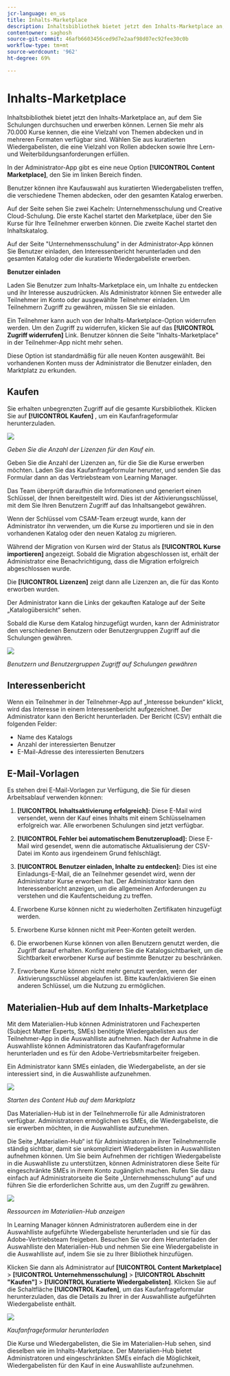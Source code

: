 ```yaml
---
jcr-language: en_us
title: Inhalts-Marketplace
description: Inhaltsbibliothek bietet jetzt den Inhalts-Marketplace an, auf dem Sie Schulungen durchsuchen und erwerben können. Lernen Sie mehr als 70.000 Kurse kennen, die eine Vielzahl von Themen abdecken und in mehreren Formaten verfügbar sind. Wählen Sie aus kuratierten Wiedergabelisten, die eine Vielzahl von Rollen abdecken sowie Ihre Lern- und Weiterbildungsanforderungen erfüllen.
contentowner: saghosh
source-git-commit: 46afb6603456ced9d7e2aaf98d07ec92fee30c0b
workflow-type: tm+mt
source-wordcount: '962'
ht-degree: 69%

---
```




# Inhalts-Marketplace

Inhaltsbibliothek bietet jetzt den Inhalts-Marketplace an, auf dem Sie Schulungen durchsuchen und erwerben können. Lernen Sie mehr als 70.000 Kurse kennen, die eine Vielzahl von Themen abdecken und in mehreren Formaten verfügbar sind. Wählen Sie aus kuratierten Wiedergabelisten, die eine Vielzahl von Rollen abdecken sowie Ihre Lern- und Weiterbildungsanforderungen erfüllen.

In der Administrator-App gibt es eine neue Option **[!UICONTROL Content Marketplace]**, den Sie im linken Bereich finden.

Benutzer können ihre Kaufauswahl aus kuratierten Wiedergabelisten treffen, die verschiedene Themen abdecken, oder den gesamten Katalog erwerben.

Auf der Seite sehen Sie zwei Kacheln: Unternehmensschulung und Creative Cloud-Schulung. Die erste Kachel startet den Marketplace, über den Sie Kurse für Ihre Teilnehmer erwerben können. Die zweite Kachel startet den Inhaltskatalog.

Auf der Seite &quot;Unternehmensschulung&quot; in der Administrator-App können Sie Benutzer einladen, den Interessenbericht herunterladen und den gesamten Katalog oder die kuratierte Wiedergabeliste erwerben.

**Benutzer einladen**

Laden Sie Benutzer zum Inhalts-Marketplace ein, um Inhalte zu entdecken und ihr Interesse auszudrücken. Als Administrator können Sie entweder alle Teilnehmer im Konto oder ausgewählte Teilnehmer einladen. Um Teilnehmern Zugriff zu gewähren, müssen Sie sie einladen.

Ein Teilnehmer kann auch von der Inhalts-Marketplace-Option widerrufen werden. Um den Zugriff zu widerrufen, klicken Sie auf das **[!UICONTROL Zugriff widerrufen]** Link.  Benutzer können die Seite &quot;Inhalts-Marketplace&quot; in der Teilnehmer-App nicht mehr sehen.

Diese Option ist standardmäßig für alle neuen Konten ausgewählt. Bei vorhandenen Konten muss der Administrator die Benutzer einladen, den Marktplatz zu erkunden.

## Kaufen

Sie erhalten unbegrenzten Zugriff auf die gesamte Kursbibliothek. Klicken Sie auf **[!UICONTROL Kaufen]** , um ein Kaufanfrageformular herunterzuladen.

![](assets/purchase-request.png)

*Geben Sie die Anzahl der Lizenzen für den Kauf ein.*

Geben Sie die Anzahl der Lizenzen an, für die Sie die Kurse erwerben möchten. Laden Sie das Kaufanfrageformular herunter, und senden Sie das Formular dann an das Vertriebsteam von Learning Manager.

Das Team überprüft daraufhin die Informationen und generiert einen Schlüssel, der Ihnen bereitgestellt wird. Dies ist der Aktivierungsschlüssel, mit dem Sie Ihren Benutzern Zugriff auf das Inhaltsangebot gewähren.

Wenn der Schlüssel vom CSAM-Team erzeugt wurde, kann der Administrator ihn verwenden, um die Kurse zu importieren und sie in den vorhandenen Katalog oder den neuen Katalog zu migrieren.

Während der Migration von Kursen wird der Status als **[!UICONTROL Kurse importieren]** angezeigt. Sobald die Migration abgeschlossen ist, erhält der Administrator eine Benachrichtigung, dass die Migration erfolgreich abgeschlossen wurde.

Die **[!UICONTROL Lizenzen]** zeigt dann alle Lizenzen an, die für das Konto erworben wurden.

Der Administrator kann die Links der gekauften Kataloge auf der Seite „Katalogübersicht“ sehen.

Sobald die Kurse dem Katalog hinzugefügt wurden, kann der Administrator den verschiedenen Benutzern oder Benutzergruppen Zugriff auf die Schulungen gewähren.

![](assets/licenses.png)

*Benutzern und Benutzergruppen Zugriff auf Schulungen gewähren*

## Interessenbericht

Wenn ein Teilnehmer in der Teilnehmer-App auf „Interesse bekunden“ klickt, wird das Interesse in einem Interessenbericht aufgezeichnet. Der Administrator kann den Bericht herunterladen. Der Bericht (CSV) enthält die folgenden Felder:

* Name des Katalogs
* Anzahl der interessierten Benutzer
* E-Mail-Adresse des interessierten Benutzers

## E-Mail-Vorlagen

Es stehen drei E-Mail-Vorlagen zur Verfügung, die Sie für diesen Arbeitsablauf verwenden können:

1. **[!UICONTROL Inhaltsaktivierung erfolgreich]:** Diese E-Mail wird versendet, wenn der Kauf eines Inhalts mit einem Schlüsselnamen erfolgreich war. Alle erworbenen Schulungen sind jetzt verfügbar.
1. **[!UICONTROL Fehler bei automatischem Benutzerupload]:** Diese E-Mail wird gesendet, wenn die automatische Aktualisierung der CSV-Datei im Konto aus irgendeinem Grund fehlschlägt.
1. **[!UICONTROL Benutzer einladen, Inhalte zu entdecken]:** Dies ist eine Einladungs-E-Mail, die an Teilnehmer gesendet wird, wenn der Administrator Kurse erworben hat. Der Administrator kann den Interessenbericht anzeigen, um die allgemeinen Anforderungen zu verstehen und die Kaufentscheidung zu treffen.

1. Erworbene Kurse können nicht zu wiederholten Zertifikaten hinzugefügt werden.
1. Erworbene Kurse können nicht mit Peer-Konten geteilt werden.
1. Die erworbenen Kurse können von allen Benutzern genutzt werden, die Zugriff darauf erhalten. Konfigurieren Sie die Katalogsichtbarkeit, um die Sichtbarkeit erworbener Kurse auf bestimmte Benutzer zu beschränken.
1. Erworbene Kurse können nicht mehr genutzt werden, wenn der Aktivierungsschlüssel abgelaufen ist. Bitte kaufen/aktivieren Sie einen anderen Schlüssel, um die Nutzung zu ermöglichen.

## Materialien-Hub auf dem Inhalts-Marketplace

Mit dem Materialien-Hub können Administratoren und Fachexperten (Subject Matter Experts, SMEs) benötigte Wiedergabelisten aus der Teilnehmer-App in die Auswahlliste aufnehmen. Nach der Aufnahme in die Auswahlliste können Administratoren das Kaufanfrageformular herunterladen und es für den Adobe-Vertriebsmitarbeiter freigeben.

Ein Administrator kann SMEs einladen, die Wiedergabeliste, an der sie interessiert sind, in die Auswahlliste aufzunehmen.

![](assets/content-hub.png)

*Starten des Content Hub auf dem Marktplatz*

Das Materialien-Hub ist in der Teilnehmerrolle für alle Administratoren verfügbar. Administratoren ermöglichen es SMEs, die Wiedergabeliste, die sie erwerben möchten, in die Auswahlliste aufzunehmen.

Die Seite „Materialien-Hub“ ist für Administratoren in ihrer Teilnehmerrolle ständig sichtbar, damit sie unkompliziert Wiedergabelisten in Auswahllisten aufnehmen können. Um Sie beim Aufnehmen der richtigen Wiedergabeliste in die Auswahlliste zu unterstützen, können Administratoren diese Seite für eingeschränkte SMEs in ihrem Konto zugänglich machen. Rufen Sie dazu einfach auf Administratorseite die Seite „Unternehmensschulung“ auf und führen Sie die erforderlichen Schritte aus, um den Zugriff zu gewähren.

![](assets/content-hub-resources.png)

*Ressourcen im Materialien-Hub anzeigen*

In Learning Manager können Administratoren außerdem eine in der Auswahlliste aufgeführte Wiedergabeliste herunterladen und sie für das Adobe-Vertriebsteam freigeben. Besuchen Sie vor dem Herunterladen der Auswahlliste den Materialien-Hub und nehmen Sie eine Wiedergabeliste in die Auswahlliste auf, indem Sie sie zu Ihrer Bibliothek hinzufügen.

Klicken Sie dann als Administrator auf **[!UICONTROL Content Marketplace]** > **[!UICONTROL Unternehmensschulung]** > **[!UICONTROL Abschnitt &quot;Kaufen&quot;]** > **[!UICONTROL Kuratierte Wiedergabelisten]**. Klicken Sie auf die Schaltfläche **[!UICONTROL Kaufen]**, um das Kaufanfrageformular herunterzuladen, das die Details zu Ihrer in der Auswahlliste aufgeführten Wiedergabeliste enthält.

![](assets/download-purchase-request.png)

*Kaufanfrageformular herunterladen*

Die Kurse und Wiedergabelisten, die Sie im Materialien-Hub sehen, sind dieselben wie im Inhalts-Marketplace. Der Materialien-Hub bietet Administratoren und eingeschränkten SMEs einfach die Möglichkeit, Wiedergabelisten für den Kauf in eine Auswahlliste aufzunehmen.
